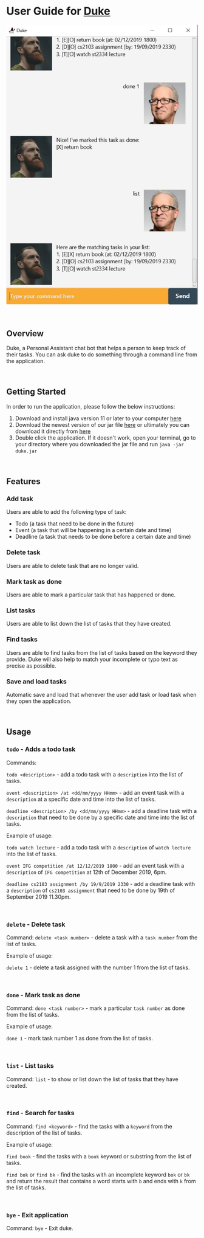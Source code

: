# User Guide for [Duke](https://github.com/victorvic54/duke)
![Duke](Ui.png)

<br />

## Overview
Duke, a Personal Assistant chat bot that helps a person to keep 
track of their tasks. You can ask duke to do something through a command line from the application.

<br />

## Getting Started
In order to run the application, please follow the below instructions:
1. Download and install java version 11 or later to your computer 
   [here](https://www.oracle.com/technetwork/java/javase/downloads/jdk11-downloads-5066655.html)
2. Download the newest version of our jar file [here](https://github.com/victorvic54/duke/releases) or ultimately you can
   download it directly from [here](https://github.com/victorvic54/duke/releases/download/v0.2/duke.jar)
3. Double click the application. If it doesn't work, open your terminal, go to your directory where you downloaded the jar file
   and run `java -jar duke.jar`

<br />

## Features 
### Add task
Users are able to add the following type of task:
- Todo (a task that need to be done in the future)
- Event (a task that will be happening in a certain date and time)
- Deadline (a task that needs to be done before a certain date and time)

### Delete task
Users are able to delete task that are no longer valid.

### Mark task as done
Users are able to mark a particular task that has happened or done.

### List tasks
Users are able to list down the list of tasks that they have created.

### Find tasks
Users are able to find tasks from the list of tasks based on the keyword they provide.
Duke will also help to match your incomplete or typo text as precise as possible.

### Save and load tasks
Automatic save and load that whenever the user add task or load task when they open the application.

<br />

## Usage

### `todo` - Adds a todo task
Commands: 

`todo <description>` - add a todo task with a `description` into the list of tasks.

`event <description> /at <dd/mm/yyyy HHmm>` - add an event task with a `description` at a specific date and time into the list of tasks.

`deadline <description> /by <dd/mm/yyyy HHmm>` - add a deadline task with a `description` that need to be done by a specific date and time into the list of tasks.

Example of usage:

`todo watch lecture` - add a todo task with a `description` of `watch lecture` into the list of tasks.

`event IFG competition /at 12/12/2019 1800` - add an event task with a `description` of `IFG competition` at 12th of December 2019, 6pm.

`deadline cs2103 assignment /by 19/9/2019 2330` - add a deadline task with a `description` of `cs2103 assignment` that need to be done by 19th of September 2019 11.30pm.

<br />

### `delete` - Delete task

Command:
`delete <task number>` - delete a task with a `task number` from the list of tasks.

Example of usage:

`delete 1` - delete a task assigned with the number 1 from the list of tasks.

<br />

### `done` - Mark task as done
Command:
`done <task number>` - mark a particular `task number` as done from the list of tasks.

Example of usage:

`done 1` - mark task number 1 as done from the list of tasks.

<br />

### `list` - List tasks
Command: `list` - to show or list down the list of tasks that they have created.

<br />

### `find` - Search for tasks 
Command: `find <keyword>` - find the tasks with a `keyword` from the description of the list of tasks.

Example of usage:

`find book` - find the tasks with a `book` keyword or substring from the list of tasks.

`find bok` or `find bk`  - find the tasks with an incomplete keyword `bok` or `bk` and return the 
result that contains a word starts with `b` and ends with `k` from the list of tasks.

<br />

### `bye` - Exit application
Command:
`bye` - Exit duke.